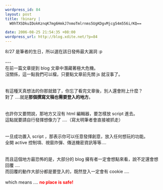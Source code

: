 ```yaml
--- 
wordpress_id: 84
layout: post
title: !binary |
  W0hTXSDkuIDokKznqK7mg6HmkJ7nmoTmlrnms5UgKDgvMjcg54m556i/KQ==

date: 2006-08-25 21:54:35 +08:00
wordpress_url: http://blog.xdite.net/?p=84
---
```

8/27 是筆者的生日，所以選在該日發佈最大漏洞 :p<br /><br />---<br />在前一篇文章提到 blog 文章中潛藏著極大危機。<br />沒關係，這一點我們可以檔，只要點文章前先關 js 就沒事了。<br /><br /><br />有這種天真想法的你那就錯了，你忘了看完文章後，別人還會附上什麼？<br />對了 ....就是<span style="font-weight: bold">那個撰寫文稿也需要登入的地方</span>。<br /><br /><br />也許你又要問說，那地方又沒有 html 編輯器，要怎樣放 script 進去。<br />這點就要請自行發揮想像力了 ....（寫太明筆者會直接被抓走）<br /><br /><br />一旦成功置入 script ，那表示你可以任意發揮創意，放入任何想玩的功能。<br />全開 active 控制項、視窗炸彈、傳送機密資訊等等....<br /><br /><br />而且這個地方最恐怖的是，大部分的 blog 擁有者一定會想點來看，說不定還會想回覆 ....<br />而回覆的動作大部分都是要登入的，既然登入一定會有 cookie ....<br /><br />which means .... <span style="font-weight: bold; color: #ff0000">no place is safe!</span>
